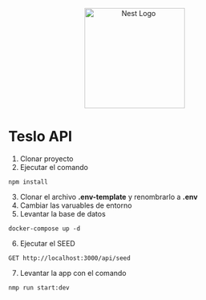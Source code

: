 <p align="center">
  <a href="http://nestjs.com/" target="blank"><img src="https://nestjs.com/img/logo-small.svg" width="200" alt="Nest Logo" /></a>
</p>

# Teslo API

1. Clonar proyecto
2. Ejecutar el comando
```
npm install
```
3. Clonar el archivo __.env-template__ y renombrarlo a __.env__
4. Cambiar las varuables de entorno 
5. Levantar la base de datos
```
docker-compose up -d
```
6. Ejecutar el SEED
```
GET http://localhost:3000/api/seed
```

7. Levantar la app con el comando 
```
nmp run start:dev
```
